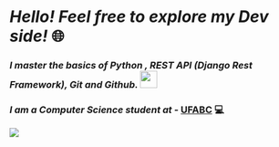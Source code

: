# *Hello! Feel free to explore my Dev side!* 🌐</h1>

### *I master the basics of **Python** , REST API (Django Rest Framework), Git and Github.* <img src="https://cdn.jsdelivr.net/gh/devicons/devicon/icons/python/python-original.svg" width="30" height="30"/>

### *I am a **Computer Science** student at -* [UFABC](https://bcc.ufabc.edu.br/) 💻

<a href="https://www.linkedin.com/in/vinicius-miranda-santos/" target="_blank"><img src="https://img.shields.io/badge/-LinkedIn-%230077B5?style=for-the-badge&logo=linkedin&logoColor=white" target="_blank"></a>   
